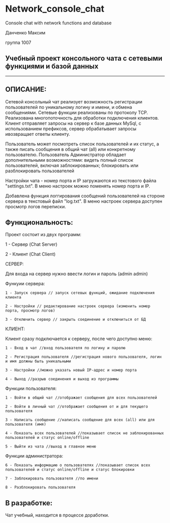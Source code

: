 # Network_console_chat
Console chat with network functions and database

Данченко Максим

группа 1007

Учебный проект консольного чата с сетевыми функциями и базой данных
------------------------------------------------------------------------------------------------------------------
------------------------------------------------------------------------------------------------------------------

ОПИСАНИЕ:
------------------------------------------------------------------------------------------------------------------

Сетевой консольный чат реализует возможность регистрации пользователей по уникальному логину и имени, и обмена сообщениями.
Сетевые функции реализованы по протоколу TCP. Реализована многопоточность для обработки подключения клиентов. 
Клиент отправляет запросы на сервер к базе данных MySql, с использованием префиксов, 
сервер обрабатывает запросы ивозвращает ответы клиенту.

Пользователь может посмотреть список пользователей и их статус, а также писать сообщения в общий чат (all) или конкретному пользователю.
Пользователь Администратор обладает дополнительными возможностями: видеть полный список пользователей, включая заблокированных; блокировать или 
разблокировать пользователей

Настройки чата - номер порта и IP загружаются из текстового файла "settings.txt".
В меню настроек можно поменять номер порта и IP.

Добавлена функция логгирования сообщений пользователей на стороне сервера в текстовый файл "log.txt".
В меню настроек сервера доступен просмотр логов переписки.

Функциональность:
------------------------------------------------------------------------------------------------------------------
Проект состоит из двух программ:

1 - Сервер (Chat Server)

2 - Клиент (Chat Client)

СЕРВЕР:

Для входа на сервер нужно ввести логин и пароль (admin admin)

Функуии сервера:

    1 - Запуск сервера // запуск сетевых функций, ожидание подключения клиента
    
    2 - Настройки // редактирование настроек сервера (изменить номер порта, просмотр логов)
    
    3 - Отключить сервер // закрыть соединение и отключиться от БД

КЛИЕНТ:

Клиент сразу подключается к серверу, после чего доступно меню:

    1 - Вход в чат //вход пользователя по логину и паролю
    
    2 - Регистрация пользователя //регистрация нового пользователя, логин и имя должны быть уникальными
    
    3 - Настройки //можно указать новый IP-адрес и номер порта
    
    4 - Выход //разрыв соединения и выход из программы

Функции пользователя:

    1 - Войти в общий чат //отображает сообщения для всех пользователей
    
    2 - Войти в личный чат //отображает сообщения от и для текущего пользователя
    
    3 - Написать сообщение //написать сообщение для всех (all) или для пользователя (имя)
    
    4 - Показать всех пользователей //показывает список не заблокированных пользователей и статус online/offline
    
    5 - Выйти из чата //выход в главное меню

Функции администратора:

    6 - Показать информацию о пользователях //показывает список всех пользователей и статус online/offline и статус блокировки
    
    7 - Заблокировать пользователя //по имени
    
    8 - Разблокировать пользователя

В разработке:
---------------------------------------------------------------------------------------------------------------

Чат учебный, находится в процессе доработки.
